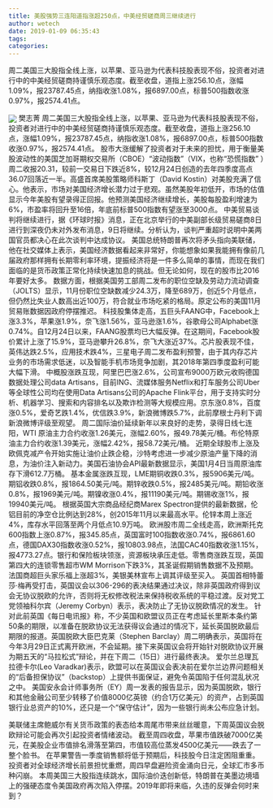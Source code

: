 ```yaml
---
title: 美股强势三连阳道指涨超250点，中美经贸磋商周三继续进行
author: wetech
date: 2019-01-09 06:35:43
tags: 
categories: 
---
```

周二美国三大股指全线上涨，以苹果、亚马逊为代表科技股表现不俗，投资者对进行中的中美经贸磋商持谨慎乐观态度。截至收盘，道指上涨256.10点，涨幅1.09%，报23787.45点，纳指收涨1.08%，报6897.00点，标普500指数收涨0.97%，报2574.41点。
<!-- more -->
<img align="center" border="0" src="https://imgcdn.yicai.com/uppics/images/2019/01/392c7f5782fafb8a4b22e44ffb38d52f.jpg" />
樊志菁
周二美国三大股指全线上涨，以苹果、亚马逊为代表科技股表现不俗，投资者对进行中的中美经贸磋商持谨慎乐观态度。截至收盘，道指上涨256.10点，涨幅1.09%，报23787.45点，纳指收涨1.08%，报6897.00点，标普500指数收涨0.97%，报2574.41点。
股市大涨缓解了投资者对于未来的担忧，用于衡量美股波动性的美国芝加哥期权交易所（CBOE）“波动指数”（VIX，也称“恐慌指数” ）周二收报20.31，较前一交易日下跌近8%，较12月24日创造的去年四季度高点36.07回落近一半。高盛首席美股策略师科斯丁（David Kostin）对美股充满了信心。他表示，市场对美国经济增长潜力过于悲观。虽然美股年初低开，市场的估值显示今年美股有望录得正回报。他预测美国经济继续增长，美股每股盈利增速为6%，市盈率将回升至16倍，年底前标普500指数有望涨至3000点。
中美贸易谈判将继续进行，据《环球时报》消息，正在北京举行的中美副部长级贸易磋商8日进行到深夜仍未对外发布消息，9日将继续。分析认为，谈判严重超时说明中美两国官员都决心在此次谈判中达成协议。
美国总统特朗普再次将矛头指向美联储，他在社交媒体上表示，美国经济数据看起来非常好，你能想象如果我能拥有像前几届政府那样拥有长期零利率环境，提振经济将是一件多么简单的事情，而现在我们面临的是货币政策正常化持续快速加息的挑战。但无论如何，现在的股市比2016年要好太多。
数据方面，根据美国劳工部周二发布的职位空缺及劳动力流动调查（JOLTS）显示，11月份职位空缺数减少24.3万，降至689万，创近5个月低点，但仍然比失业人数高出近100万，符合就业市场吃紧的格局。原定公布的美国11月贸易账数据因政府停摆推迟。
科技股集体走高，五巨头FAANG中，Facebook上涨3.3%，苹果涨1.9%，奈飞涨1.56%，亚马逊涨1.6%，谷歌母公司Alphabet涨0.74%。自12月24日以来，FAANG股票均已大幅反弹。在这期间，Facebook股价累计上涨了15.9%，亚马逊攀升26.8%，奈飞大涨近37%。芯片股表现不佳，英伟达跌2.5%，应用技术跌4%，三星电子周二发布盈利预警，由于其内存芯片业务的市场需求低迷，以及智能手机市场竞争加剧，其2018年第四季度盈利可能大幅下滑。
中概股涨跌互现，阿里巴巴涨2.6%，公司宣布9000万欧元收购德国数据处理公司data Artisans，目前ING、流媒体服务Netflix和打车服务公司Uber等全球性公司均在使用Data Artisans公司的Apache Flink平台，用于支持实时分析、机器学习、搜索和内容排名以及欺诈检测等大规模应用。京东涨0.8%，百度涨0.5%，爱奇艺跌1.4%，优信跌3.9%，新浪微博跌5.7%，此前摩根士丹利下调新浪微博评级至观望。
周二国际油价延续新年以来良好的走势，录得日线七连阳，WTI 原油主力合约收涨1.26美元，涨幅2.60%，报49.78美元/桶。布伦特原油主力合约收涨1.39美元，涨幅2.42%，报58.72美元/桶。
近期全球股市上涨及欧佩克减产令开始实施让油价止跌企稳，沙特考虑进一步减少原油产量下降的消息，为油价注入新动力。美国石油协会API最新数据显示，美国1月4日当周原油库存下滑612.7万桶。
基本金属涨跌互现，LME期铜收跌0.3%，报5906美元/吨。期铝收跌0.8%，报1864.50美元/吨。期锌收跌0.5%，报2485美元/吨。期铅收涨0.8%，报1969美元/吨。期镍收涨0.4%，报11190美元/吨。期锡收涨1%，报19940美元/吨。
根据英国大宗商品经纪商Marex Spectron提供的最新数据，伦铝目前的净空仓比例达到28%，创2015年11月以来最高水平。伦锌本周上涨近4%，库存水平回落至两个月低点10.9万吨。
欧洲股市周二全线走高，欧洲斯托克600指数上涨0.87%，报345.85点，英国富时100指数收涨0.74%，报6861.60点，德国DAX30指数收涨0.52%，报10803.98点，法国CAC40指数收涨1.15%，报4773.27点。银行和保险板块领涨，资源板块承压走低。零售商涨跌互现，英国第四大的连锁零售超市WM Morrison下跌3%，其圣诞假期销售数据不及预期。法国商超巨头家乐福上涨超3%，美银美林宣布上调其评级至买入。
英国首相特蕾莎·梅再受打击，英国议会以306-296的表决结果通过决议，除非英国政府得到议会无协议脱欧的允许，否则将无权修改税法来保持税收系统的平稳过渡。反对党工党领袖科尔宾（Jeremy Corbyn）表示，表决防止了无协议脱欧情况的发生。
针对此前英国《每日电讯报》称，不少英国和欧盟议员正在考虑延长里斯本条约第50条的期限，以准备在脱欧协议无法获得议会通过的情况下，延长英国脱欧最后期限的报道。英国脱欧大臣巴克莱（Stephen Barclay）周二明确表示，英国将在今年3月29日正式离开欧洲，不会延期。接下来英国议会将开始针对脱欧协议开展为期五天的“马拉松式”辩论，并在下周二（15日）进行最终表决。
爱尔兰总理瓦拉德卡尔(Leo Varadkar)表示，欧盟可以在英国议会表决前在爱尔兰边界问题相关的“后备担保协议”（backstop）上提供书面保证，避免令英国陷于任何混乱状况之中。
美国安永会计师事务所（EY）周一发表的报告显示，因为英国脱欧，银行和其他金融公司至少转移了价值8000亿英镑（约合1万亿美元）的资产，占到英国银行业总资产的10%，还只是一个“保守估计”，因为一些银行尚未公布应急计划。
 
 
美联储主席鲍威尔有关货币政策的表态给本周尾市带来丝丝暖意，下周英国议会脱欧辩论可能会再次引起投资者情绪波动。
截至周四收盘，苹果市值跌破7000亿美元，在美股企业市值排名滑落至第四，市值较高位蒸发4500亿美元——跌去了一整个脸书。
在苹果警告一季度销售额将低于预期后，科技股今日注定困阻重重。
投资者对全球经济增长前景担忧重燃，周四早盘避险资金涌向日元，全球汇市多币种闪崩。
本周美国三大股指连续跳水，国际油价迭创新低，特朗普在美墨边境墙上的强硬态度令美国政府再次陷入停摆。2019年即将来临，久违的反弹会何时来到？
